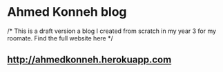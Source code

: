 # Ahmed Konneh blog
/* This is a draft version a blog I created from scratch in my year 3 for my roomate. Find the full website here */
## http://ahmedkonneh.herokuapp.com 
